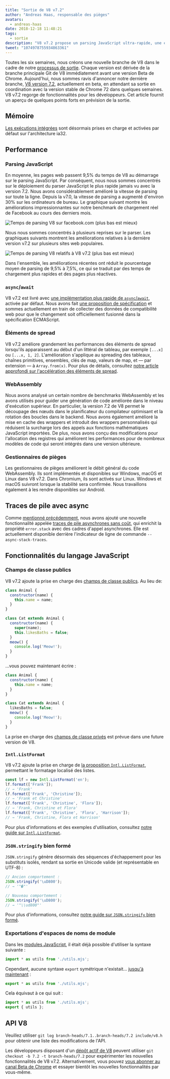 ```yaml
---
title: "Sortie de V8 v7.2"
author: "Andreas Haas, responsable des pièges"
avatars:
  - andreas-haas
date: 2018-12-18 11:48:21
tags:
  - sortie
description: "V8 v7.2 propose un parsing JavaScript ultra-rapide, une exécution plus rapide des fonctions async-await, une réduction de la consommation de mémoire sur ia32, des champs de classe publics, et bien plus encore !"
tweet: "1074978755934863361"
---
```

Toutes les six semaines, nous créons une nouvelle branche de V8 dans le cadre de notre [processus de sortie](/docs/release-process). Chaque version est dérivée de la branche principale Git de V8 immédiatement avant une version Beta de Chrome. Aujourd'hui, nous sommes ravis d'annoncer notre dernière branche, [V8 version 7.2](https://chromium.googlesource.com/v8/v8.git/+log/branch-heads/7.2), actuellement en beta, en attendant sa sortie en coordination avec la version stable de Chrome 72 dans quelques semaines. V8 v7.2 regorge de fonctionnalités pour les développeurs. Cet article fournit un aperçu de quelques points forts en prévision de la sortie.

<!--truncate-->
## Mémoire

[Les exécutions intégrées](/blog/embedded-builtins) sont désormais prises en charge et activées par défaut sur l'architecture ia32.

## Performance

### Parsing JavaScript

En moyenne, les pages web passent 9,5% du temps de V8 au démarrage sur le parsing JavaScript. Par conséquent, nous nous sommes concentrés sur le déploiement du parser JavaScript le plus rapide jamais vu avec la version 7.2. Nous avons considérablement amélioré la vitesse de parsing sur toute la ligne. Depuis la v7.0, la vitesse de parsing a augmenté d'environ 30% sur les ordinateurs de bureau. Le graphique suivant montre les améliorations impressionnantes sur notre benchmark de chargement réel de Facebook au cours des derniers mois.

![Temps de parsing V8 sur facebook.com (plus bas est mieux)](/_img/v8-release-72/facebook-parse-time.png)

Nous nous sommes concentrés à plusieurs reprises sur le parser. Les graphiques suivants montrent les améliorations relatives à la dernière version v7.2 sur plusieurs sites web populaires.

![Temps de parsing V8 relatifs à V8 v7.2 (plus bas est mieux)](/_img/v8-release-72/relative-parse-times.svg)

Dans l'ensemble, les améliorations récentes ont réduit le pourcentage moyen de parsing de 9,5% à 7,5%, ce qui se traduit par des temps de chargement plus rapides et des pages plus réactives.

### `async`/`await`

V8 v7.2 est livré avec [une implémentation plus rapide de `async`/`await`](/blog/fast-async#await-under-the-hood), activée par défaut. Nous avons fait [une proposition de spécification](https://github.com/tc39/ecma262/pull/1250) et sommes actuellement en train de collecter des données de compatibilité web pour que le changement soit officiellement fusionné dans la spécification ECMAScript.

### Éléments de spread

V8 v7.2 améliore grandement les performances des éléments de spread lorsqu'ils apparaissent au début d'un littéral de tableau, par exemple `[...x]` ou `[...x, 1, 2]`. L'amélioration s'applique au spreading des tableaux, chaînes primitives, ensembles, clés de map, valeurs de map, et — par extension — à `Array.from(x)`. Pour plus de détails, consultez [notre article approfondi sur l'accélération des éléments de spread](/blog/spread-elements).

### WebAssembly

Nous avons analysé un certain nombre de benchmarks WebAssembly et les avons utilisés pour guider une génération de code améliorée dans le niveau d'exécution supérieur. En particulier, la version 7.2 de V8 permet le découpage des nœuds dans le planificateur du compilateur optimisant et la rotation des boucles dans le backend. Nous avons également amélioré la mise en cache des wrappers et introduit des wrappers personnalisés qui réduisent la surcharge lors des appels aux fonctions mathématiques JavaScript importées. De plus, nous avons conçu des modifications pour l'allocation des registres qui améliorent les performances pour de nombreux modèles de code qui seront intégrés dans une version ultérieure.

### Gestionnaires de pièges

Les gestionnaires de pièges améliorent le débit général du code WebAssembly. Ils sont implémentés et disponibles sur Windows, macOS et Linux dans V8 v7.2. Dans Chromium, ils sont activés sur Linux. Windows et macOS suivront lorsque la stabilité sera confirmée. Nous travaillons également à les rendre disponibles sur Android.

## Traces de pile avec async

Comme [mentionné précédemment](/blog/fast-async#improved-developer-experience), nous avons ajouté une nouvelle fonctionnalité appelée [traces de pile asynchrones sans coût](https://bit.ly/v8-zero-cost-async-stack-traces), qui enrichit la propriété `error.stack` avec des cadres d'appel asynchrones. Elle est actuellement disponible derrière l'indicateur de ligne de commande `--async-stack-traces`.

## Fonctionnalités du langage JavaScript

### Champs de classe publics

V8 v7.2 ajoute la prise en charge des [champs de classe publics](/features/class-fields). Au lieu de:

```js
class Animal {
  constructor(name) {
    this.name = name;
  }
}

class Cat extends Animal {
  constructor(name) {
    super(name);
    this.likesBaths = false;
  }
  meow() {
    console.log('Meow!');
  }
}
```

…vous pouvez maintenant écrire :

```js
class Animal {
  constructor(name) {
    this.name = name;
  }
}

class Cat extends Animal {
  likesBaths = false;
  meow() {
    console.log('Meow!');
  }
}
```

La prise en charge des [champs de classe privés](/features/class-fields#private-class-fields) est prévue dans une future version de V8.

### `Intl.ListFormat`

V8 v7.2 ajoute la prise en charge de [la proposition `Intl.ListFormat`](/features/intl-listformat), permettant le formatage localisé des listes.

```js
const lf = new Intl.ListFormat('en');
lf.format(['Frank']);
// → 'Frank'
lf.format(['Frank', 'Christine']);
// → 'Frank et Christine'
lf.format(['Frank', 'Christine', 'Flora']);
// → 'Frank, Christine et Flora'
lf.format(['Frank', 'Christine', 'Flora', 'Harrison']);
// → 'Frank, Christine, Flora et Harrison'
```

Pour plus d'informations et des exemples d'utilisation, consultez [notre guide sur `Intl.ListFormat`](/features/intl-listformat).

### `JSON.stringify` bien formé

`JSON.stringify` génère désormais des séquences d'échappement pour les substituts isolés, rendant sa sortie en Unicode valide (et représentable en UTF-8) :

```js
// Ancien comportement :
JSON.stringify('\uD800');
// → '"�"'

// Nouveau comportement :
JSON.stringify('\uD800');
// → '"\\ud800"'
```

Pour plus d'informations, consultez [notre guide sur `JSON.stringify` bien formé](/features/well-formed-json-stringify).

### Exportations d'espaces de noms de module

Dans les [modules JavaScript](/features/modules), il était déjà possible d'utiliser la syntaxe suivante :

```js
import * as utils from './utils.mjs';
```

Cependant, aucune syntaxe `export` symétrique n'existait… [jusqu'à maintenant](/features/module-namespace-exports) :

```js
export * as utils from './utils.mjs';
```

Cela équivaut à ce qui suit :

```js
import * as utils from './utils.mjs';
export { utils };
```

## API V8

Veuillez utiliser `git log branch-heads/7.1..branch-heads/7.2 include/v8.h` pour obtenir une liste des modifications de l'API.

Les développeurs disposant d'un [dépôt actif de V8](/docs/source-code#using-git) peuvent utiliser `git checkout -b 7.2 -t branch-heads/7.2` pour expérimenter les nouvelles fonctionnalités de V8 v7.2. Alternativement, vous pouvez [vous abonner au canal Beta de Chrome](https://www.google.com/chrome/browser/beta.html) et essayer bientôt les nouvelles fonctionnalités par vous-même.
